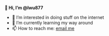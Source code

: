**👋 Hi, I’m @lwu877**
* 👀 I’m interested in doing stuff on the internet
* 🌱 I’m currently learning my way around
* 📫 How to reach me: [email me](mailto:lexw@curtainlorimer.com)

<!---
lwu877/lwu877 is a ✨ special ✨ repository because its `README.md` (this file) appears on your GitHub profile.
You can click the Preview link to take a look at your changes.
--->
